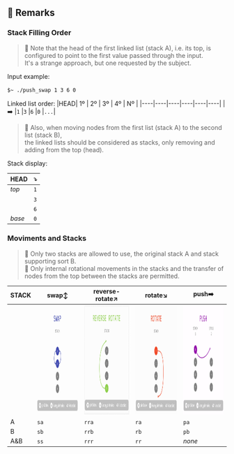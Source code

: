 ## 🔎 Remarks <a id="remarks"></a>

### Stack Filling Order

> 🚨 Note that the head of the first linked list (stack A), i.e. its top, is configured to point to the first value passed through the input.  
It's a strange approach, but one requested by the subject.  

Input example:
```bash
$~ ./push_swap 1 3 6 0
```  
Linked list order:
|HEAD| 1º | 2º | 3º | 4º | Nº |
|----|----|----|----|----|----|
| ➡️  |`1` |`3` |`6` |`0` |`...`|


> 🚨 Also, when moving nodes from the first list (stack A) to the second list (stack B),  
the linked lists should be considered as stacks, only removing and adding from the top (head).

Stack display:

|HEAD| ⤵️ |
|----|----|
|_top_|`1` |
|    |`3` |
|    |`6` |
|_base_|`0` |

### Moviments and Stacks

> 🚨 Only two stacks are allowed to use, the original stack A and stack supporting sort B.   
> 🚨 Only internal rotational movements in the stacks and the transfer of nodes from the top between the stacks are permitted. 

|STACK| swap↕️ | reverse-rotate↗️ | rotate↘️ | push➡️ |
|-----|------|----------------|--------|------|
|     |<img src="https://github.com/pin3dev/42_Cursus/blob/a708c0de6d3fdc729bb720318b5d35bdaa9551c0/assets/PushSwap/Tutorial/general_swap.gif" width="250" height="250" />|<img src="https://github.com/pin3dev/42_Cursus/blob/a708c0de6d3fdc729bb720318b5d35bdaa9551c0/assets/PushSwap/Tutorial/general_reverserotate.gif" width="250" height="250" /> |<img src="https://github.com/pin3dev/42_Cursus/blob/a708c0de6d3fdc729bb720318b5d35bdaa9551c0/assets/PushSwap/Tutorial/general_rotate.gif" width="250" height="250" />|<img src="https://github.com/pin3dev/42_Cursus/blob/a708c0de6d3fdc729bb720318b5d35bdaa9551c0/assets/PushSwap/Tutorial/general_push.gif" width="250" height="250" />  |
|  A  |`sa` |`rra` |`ra` |`pa` |
|  B  |`sb` |`rrb` |`rb` |`pb` |
| A&B |`ss` |`rrr` |`rr` | _none_ |
